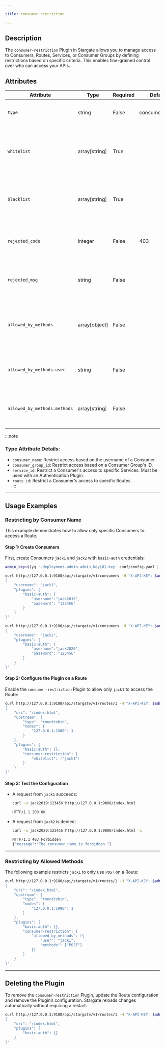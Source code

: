 ```yaml
---

title: consumer-restriction  

---
```


## Description

The `consumer-restriction` Plugin in Stargate allows you to manage access to Consumers, Routes, Services, or Consumer Groups by defining restrictions based on specific criteria. This enables fine-grained control over who can access your APIs.

## Attributes

| Attribute                  | Type          | Required | Default       | Valid values                                                 | Description                                                  |
|----------------------------|---------------|----------|---------------|--------------------------------------------------------------|--------------------------------------------------------------|
| `type`                     | string        | False    | consumer_name | ["consumer_name", "consumer_group_id", "service_id", "route_id"] | Defines the object type to restrict access on.              |
| `whitelist`                | array[string] | True     |               |                                                              | Specifies a list of objects to allow access. This has the highest priority. |
| `blacklist`                | array[string] | True     |               |                                                              | Specifies a list of objects to deny access. Overrides `whitelist`. |
| `rejected_code`            | integer       | False    | 403           | [200, ...]                                                   | HTTP status code returned when access is denied.            |
| `rejected_msg`             | string        | False    |               |                                                              | Custom message to return when access is denied.             |
| `allowed_by_methods`       | array[object] | False    |               |                                                              | A list of Consumers and the HTTP methods they are allowed to use. |
| `allowed_by_methods.user`  | string        | False    |               |                                                              | The username of a Consumer to allow access.                 |
| `allowed_by_methods.methods`| array[string]| False    |               | ["GET", "POST", "PUT", "DELETE", "PATCH", "HEAD", "OPTIONS", "CONNECT", "TRACE", "PURGE"] | Allowed HTTP methods for the Consumer.                     |

:::note  
### Type Attribute Details:
- `consumer_name`: Restrict access based on the username of a Consumer.
- `consumer_group_id`: Restrict access based on a Consumer Group's ID.
- `service_id`: Restrict a Consumer's access to specific Services. Must be used with an Authentication Plugin.
- `route_id`: Restrict a Consumer's access to specific Routes.  
:::

---

## Usage Examples

### Restricting by Consumer Name

This example demonstrates how to allow only specific Consumers to access a Route.

#### Step 1: Create Consumers
First, create Consumers `jack1` and `jack2` with `basic-auth` credentials:

```bash
admin_key=$(yq '.deployment.admin.admin_key[0].key' conf/config.yaml | sed 's/"//g')

curl http://127.0.0.1:9180/api/stargate/v1/consumers -H "X-API-KEY: $admin_key" -X PUT -d '
{
    "username": "jack1",
    "plugins": {
        "basic-auth": {
            "username":"jack2019",
            "password": "123456"
        }
    }
}'

curl http://127.0.0.1:9180/api/stargate/v1/consumers -H "X-API-KEY: $admin_key" -X PUT -d '
{
    "username": "jack2",
    "plugins": {
        "basic-auth": {
            "username":"jack2020",
            "password": "123456"
        }
    }
}'
```

#### Step 2: Configure the Plugin on a Route
Enable the `consumer-restriction` Plugin to allow only `jack1` to access the Route:

```bash
curl http://127.0.0.1:9180/api/stargate/v1/routes/1 -H "X-API-KEY: $admin_key" -X PUT -d '
{
    "uri": "/index.html",
    "upstream": {
        "type": "roundrobin",
        "nodes": {
            "127.0.0.1:1980": 1
        }
    },
    "plugins": {
        "basic-auth": {},
        "consumer-restriction": {
            "whitelist": ["jack1"]
        }
    }
}'
```

#### Step 3: Test the Configuration
- A request from `jack1` succeeds:
  ```bash
  curl -u jack2019:123456 http://127.0.0.1:9080/index.html
  ```
  ```bash
  HTTP/1.1 200 OK
  ```
- A request from `jack2` is denied:
  ```bash
  curl -u jack2020:123456 http://127.0.0.1:9080/index.html -i
  ```
  ```bash
  HTTP/1.1 403 Forbidden
  {"message":"The consumer_name is forbidden."}
  ```

---

### Restricting by Allowed Methods

The following example restricts `jack1` to only use `POST` on a Route:

```bash
curl http://127.0.0.1:9180/api/stargate/v1/routes/1 -H "X-API-KEY: $admin_key" -X PUT -d '
{
    "uri": "/index.html",
    "upstream": {
        "type": "roundrobin",
        "nodes": {
            "127.0.0.1:1980": 1
        }
    },
    "plugins": {
        "basic-auth": {},
        "consumer-restriction": {
            "allowed_by_methods": [{
                "user": "jack1",
                "methods": ["POST"]
            }]
        }
    }
}'
```

---

## Deleting the Plugin

To remove the `consumer-restriction` Plugin, update the Route configuration and remove the Plugin’s configuration. Stargate reloads changes automatically without requiring a restart:

```bash
curl http://127.0.0.1:9180/api/stargate/v1/routes/1 -H "X-API-KEY: $admin_key" -X PUT -d '
{
    "uri": "/index.html",
    "plugins": {
        "basic-auth": {}
    }
}'
```
